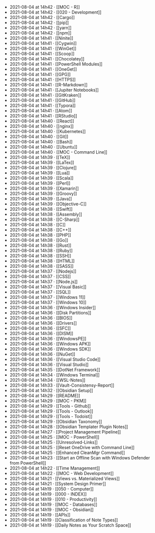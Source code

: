 - 2021-08-04 at 14h42 · [[MOC - R]]
- 2021-08-04 at 14h42 · [[020 - Development]]
- 2021-08-04 at 14h42 · [[Cargo]]
- 2021-08-04 at 14h42 · [[pip]]
- 2021-08-04 at 14h42 · [[yarn]]
- 2021-08-04 at 14h42 · [[npm]]
- 2021-08-04 at 14h41 · [[Ninite]]
- 2021-08-04 at 14h41 · [[Cygwin]]
- 2021-08-04 at 14h41 · [[WinGet]]
- 2021-08-04 at 14h41 · [[Scoop]]
- 2021-08-04 at 14h41 · [[Chocolatey]]
- 2021-08-04 at 14h41 · [[PowerShell Modules]]
- 2021-08-04 at 14h41 · [[OneGet]]
- 2021-08-04 at 14h41 · [[GPG]]
- 2021-08-04 at 14h41 · [[HTTPS]]
- 2021-08-04 at 14h41 · [[R-Markdown]]
- 2021-08-04 at 14h41 · [[Jupiter Notebooks]]
- 2021-08-04 at 14h41 · [[GitKraken]]
- 2021-08-04 at 14h41 · [[GitHub]]
- 2021-08-04 at 14h41 · [[Typora]]
- 2021-08-04 at 14h41 · [[Atom]]
- 2021-08-04 at 14h41 · [[RStudio]]
- 2021-08-04 at 14h40 · [[React]]
- 2021-08-04 at 14h40 · [[nginx]]
- 2021-08-04 at 14h40 · [[Kubernetes]]
- 2021-08-04 at 14h40 · [[Git]]
- 2021-08-04 at 14h40 · [[Bash]]
- 2021-08-04 at 14h40 · [[Ubuntu]]
- 2021-08-04 at 14h40 · [[MOC - Command Line]]
- 2021-08-04 at 14h39 · [[TeX]]
- 2021-08-04 at 14h39 · [[LaTex]]
- 2021-08-04 at 14h39 · [[Clojure]]
- 2021-08-04 at 14h39 · [[Lua]]
- 2021-08-04 at 14h39 · [[Scala]]
- 2021-08-04 at 14h39 · [[Perl]]
- 2021-08-04 at 14h39 · [[Xamarin]]
- 2021-08-04 at 14h39 · [[Groovy]]
- 2021-08-04 at 14h39 · [[Java]]
- 2021-08-04 at 14h39 · [[Objective-C]]
- 2021-08-04 at 14h38 · [[Swift]]
- 2021-08-04 at 14h38 · [[Assembly]]
- 2021-08-04 at 14h38 · [[C-Sharp]]
- 2021-08-04 at 14h38 · [[C]]
- 2021-08-04 at 14h38 · [[C++]]
- 2021-08-04 at 14h38 · [[PHP]]
- 2021-08-04 at 14h38 · [[Go]]
- 2021-08-04 at 14h38 · [[Rust]]
- 2021-08-04 at 14h38 · [[Ruby]]
- 2021-08-04 at 14h38 · [[SSH]]
- 2021-08-04 at 14h38 · [[HTML]]
- 2021-08-04 at 14h38 · [[SASS]]
- 2021-08-04 at 14h37 · [[Nodejs]]
- 2021-08-04 at 14h37 · [[CSS]]
- 2021-08-04 at 14h37 · [[Node.js]]
- 2021-08-04 at 14h37 · [[Visual Basic]]
- 2021-08-04 at 14h37 · [[SQL]]
- 2021-08-04 at 14h37 · [[Windows 11]]
- 2021-08-04 at 14h37 · [[Windows 10]]
- 2021-08-04 at 14h36 · [[Windows Insider]]
- 2021-08-04 at 14h36 · [[Disk Partitions]]
- 2021-08-04 at 14h36 · [[BIOS]]
- 2021-08-04 at 14h36 · [[Drivers]]
- 2021-08-04 at 14h36 · [[SFC]]
- 2021-08-04 at 14h36 · [[DISM]]
- 2021-08-04 at 14h36 · [[WindowsPE]]
- 2021-08-04 at 14h36 · [[Windows APK]]
- 2021-08-04 at 14h36 · [[Windows SDK]]
- 2021-08-04 at 14h36 · [[NuGet]]
- 2021-08-04 at 14h36 · [[Visual Studio Code]]
- 2021-08-04 at 14h36 · [[Visual Studio]]
- 2021-08-04 at 14h35 · [[DotNet Framework]]
- 2021-08-04 at 14h34 · [[Windows Terminal]]
- 2021-08-04 at 14h34 · [[WSL-Notes]]
- 2021-08-04 at 14h33 · [[Vault-Consistensy-Report]]
- 2021-08-04 at 14h32 · [[Obsidian Setup]]
- 2021-08-04 at 14h29 · [[README]]
- 2021-08-04 at 14h29 · [[MOC - PKM]]
- 2021-08-04 at 14h29 · [[Tools - Github]]
- 2021-08-04 at 14h29 · [[Tools - Outlook]]
- 2021-08-04 at 14h29 · [[Tools - Todoist]]
- 2021-08-04 at 14h29 · [[Obsidian Taxonomy]]
- 2021-08-04 at 14h28 · [[Obsidian Templater Plugin Notes]]
- 2021-08-04 at 14h27 · [[Project Management Pipeline]]
- 2021-08-04 at 14h25 · [[MOC - PowerShell]]
- 2021-08-04 at 14h25 · [[Unresolved-Links]]
- 2021-08-04 at 14h25 · [[Reset OneDrive with Command Line]]
- 2021-08-04 at 14h25 · [[Enhanced CleanMgr Command]]
- 2021-08-04 at 14h23 · [[Start an Offline Scan with Windows Defender from PowerShell]]
- 2021-08-04 at 14h22 · [[Time Management]]
- 2021-08-04 at 14h22 · [[MOC - Web Development]]
- 2021-08-04 at 14h21 · [[Views vs. Materialized Views]]
- 2021-08-04 at 14h21 · [[System Design Primer]]
- 2021-08-04 at 14h19 · [[050 - Computer]]
- 2021-08-04 at 14h19 · [[000 - INDEX]]
- 2021-08-04 at 14h19 · [[010 - Productivity]]
- 2021-08-04 at 14h19 · [[MOC - Databases]]
- 2021-08-04 at 14h19 · [[MOC - Obsidian]]
- 2021-08-04 at 14h19 · [[APIs]]
- 2021-08-04 at 14h19 · [[Classification of Note Types]]
- 2021-08-04 at 14h19 · [[Daily Notes as Your Scratch Space]]
